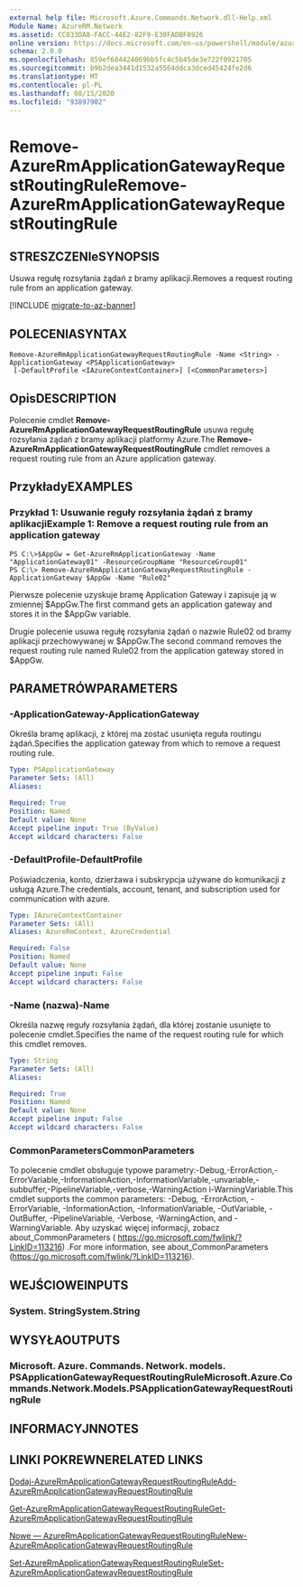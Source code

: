 ```yaml
---
external help file: Microsoft.Azure.Commands.Network.dll-Help.xml
Module Name: AzureRM.Network
ms.assetid: CC033DA8-FACC-44E2-82F9-E30FADBF8926
online version: https://docs.microsoft.com/en-us/powershell/module/azurerm.network/remove-azurermapplicationgatewayrequestroutingrule
schema: 2.0.0
ms.openlocfilehash: 859ef684424069bb5fc4c5b45de3e722f0921705
ms.sourcegitcommit: b9b2dea3441d1532a5564ddca3dced45424fe2d6
ms.translationtype: MT
ms.contentlocale: pl-PL
ms.lasthandoff: 08/15/2020
ms.locfileid: "93897902"
---
```

# <span data-ttu-id="88df8-101">Remove-AzureRmApplicationGatewayRequestRoutingRule</span><span class="sxs-lookup"><span data-stu-id="88df8-101">Remove-AzureRmApplicationGatewayRequestRoutingRule</span></span>

## <span data-ttu-id="88df8-102">STRESZCZENIe</span><span class="sxs-lookup"><span data-stu-id="88df8-102">SYNOPSIS</span></span>
<span data-ttu-id="88df8-103">Usuwa regułę rozsyłania żądań z bramy aplikacji.</span><span class="sxs-lookup"><span data-stu-id="88df8-103">Removes a request routing rule from an application gateway.</span></span>

[!INCLUDE [migrate-to-az-banner](../../includes/migrate-to-az-banner.md)]

## <span data-ttu-id="88df8-104">POLECENIA</span><span class="sxs-lookup"><span data-stu-id="88df8-104">SYNTAX</span></span>

```
Remove-AzureRmApplicationGatewayRequestRoutingRule -Name <String> -ApplicationGateway <PSApplicationGateway>
 [-DefaultProfile <IAzureContextContainer>] [<CommonParameters>]
```

## <span data-ttu-id="88df8-105">Opis</span><span class="sxs-lookup"><span data-stu-id="88df8-105">DESCRIPTION</span></span>
<span data-ttu-id="88df8-106">Polecenie cmdlet **Remove-AzureRmApplicationGatewayRequestRoutingRule** usuwa regułę rozsyłania żądań z bramy aplikacji platformy Azure.</span><span class="sxs-lookup"><span data-stu-id="88df8-106">The **Remove-AzureRmApplicationGatewayRequestRoutingRule** cmdlet removes a request routing rule from an Azure application gateway.</span></span>

## <span data-ttu-id="88df8-107">Przykłady</span><span class="sxs-lookup"><span data-stu-id="88df8-107">EXAMPLES</span></span>

### <span data-ttu-id="88df8-108">Przykład 1: Usuwanie reguły rozsyłania żądań z bramy aplikacji</span><span class="sxs-lookup"><span data-stu-id="88df8-108">Example 1: Remove a request routing rule from an application gateway</span></span>
```
PS C:\>$AppGw = Get-AzureRmApplicationGateway -Name "ApplicationGateway01" -ResourceGroupName "ResourceGroup01"
PS C:\> Remove-AzureRmApplicationGatewayRequestRoutingRule -ApplicationGateway $AppGw -Name "Rule02"
```

<span data-ttu-id="88df8-109">Pierwsze polecenie uzyskuje bramę Application Gateway i zapisuje ją w zmiennej $AppGw.</span><span class="sxs-lookup"><span data-stu-id="88df8-109">The first command gets an application gateway and stores it in the $AppGw variable.</span></span>

<span data-ttu-id="88df8-110">Drugie polecenie usuwa regułę rozsyłania żądań o nazwie Rule02 od bramy aplikacji przechowywanej w $AppGw.</span><span class="sxs-lookup"><span data-stu-id="88df8-110">The second command removes the request routing rule named Rule02 from the application gateway stored in $AppGw.</span></span>

## <span data-ttu-id="88df8-111">PARAMETRÓW</span><span class="sxs-lookup"><span data-stu-id="88df8-111">PARAMETERS</span></span>

### <span data-ttu-id="88df8-112">-ApplicationGateway</span><span class="sxs-lookup"><span data-stu-id="88df8-112">-ApplicationGateway</span></span>
<span data-ttu-id="88df8-113">Określa bramę aplikacji, z której ma zostać usunięta reguła routingu żądań.</span><span class="sxs-lookup"><span data-stu-id="88df8-113">Specifies the application gateway from which to remove a request routing rule.</span></span>

```yaml
Type: PSApplicationGateway
Parameter Sets: (All)
Aliases: 

Required: True
Position: Named
Default value: None
Accept pipeline input: True (ByValue)
Accept wildcard characters: False
```

### <span data-ttu-id="88df8-114">-DefaultProfile</span><span class="sxs-lookup"><span data-stu-id="88df8-114">-DefaultProfile</span></span>
<span data-ttu-id="88df8-115">Poświadczenia, konto, dzierżawa i subskrypcja używane do komunikacji z usługą Azure.</span><span class="sxs-lookup"><span data-stu-id="88df8-115">The credentials, account, tenant, and subscription used for communication with azure.</span></span>

```yaml
Type: IAzureContextContainer
Parameter Sets: (All)
Aliases: AzureRmContext, AzureCredential

Required: False
Position: Named
Default value: None
Accept pipeline input: False
Accept wildcard characters: False
```

### <span data-ttu-id="88df8-116">-Name (nazwa)</span><span class="sxs-lookup"><span data-stu-id="88df8-116">-Name</span></span>
<span data-ttu-id="88df8-117">Określa nazwę reguły rozsyłania żądań, dla której zostanie usunięte to polecenie cmdlet.</span><span class="sxs-lookup"><span data-stu-id="88df8-117">Specifies the name of the request routing rule for which this cmdlet removes.</span></span>

```yaml
Type: String
Parameter Sets: (All)
Aliases: 

Required: True
Position: Named
Default value: None
Accept pipeline input: False
Accept wildcard characters: False
```

### <span data-ttu-id="88df8-118">CommonParameters</span><span class="sxs-lookup"><span data-stu-id="88df8-118">CommonParameters</span></span>
<span data-ttu-id="88df8-119">To polecenie cmdlet obsługuje typowe parametry:-Debug,-ErrorAction,-ErrorVariable,-InformationAction,-InformationVariable,-unvariable,-subbuffer,-PipelineVariable,-verbose,-WarningAction i-WarningVariable.</span><span class="sxs-lookup"><span data-stu-id="88df8-119">This cmdlet supports the common parameters: -Debug, -ErrorAction, -ErrorVariable, -InformationAction, -InformationVariable, -OutVariable, -OutBuffer, -PipelineVariable, -Verbose, -WarningAction, and -WarningVariable.</span></span> <span data-ttu-id="88df8-120">Aby uzyskać więcej informacji, zobacz about_CommonParameters ( https://go.microsoft.com/fwlink/?LinkID=113216) .</span><span class="sxs-lookup"><span data-stu-id="88df8-120">For more information, see about_CommonParameters (https://go.microsoft.com/fwlink/?LinkID=113216).</span></span>

## <span data-ttu-id="88df8-121">WEJŚCIOWE</span><span class="sxs-lookup"><span data-stu-id="88df8-121">INPUTS</span></span>

### <span data-ttu-id="88df8-122">System. String</span><span class="sxs-lookup"><span data-stu-id="88df8-122">System.String</span></span>

## <span data-ttu-id="88df8-123">WYSYŁA</span><span class="sxs-lookup"><span data-stu-id="88df8-123">OUTPUTS</span></span>

### <span data-ttu-id="88df8-124">Microsoft. Azure. Commands. Network. models. PSApplicationGatewayRequestRoutingRule</span><span class="sxs-lookup"><span data-stu-id="88df8-124">Microsoft.Azure.Commands.Network.Models.PSApplicationGatewayRequestRoutingRule</span></span>

## <span data-ttu-id="88df8-125">INFORMACYJN</span><span class="sxs-lookup"><span data-stu-id="88df8-125">NOTES</span></span>

## <span data-ttu-id="88df8-126">LINKI POKREWNE</span><span class="sxs-lookup"><span data-stu-id="88df8-126">RELATED LINKS</span></span>

[<span data-ttu-id="88df8-127">Dodaj-AzureRmApplicationGatewayRequestRoutingRule</span><span class="sxs-lookup"><span data-stu-id="88df8-127">Add-AzureRmApplicationGatewayRequestRoutingRule</span></span>](./Add-AzureRmApplicationGatewayRequestRoutingRule.md)

[<span data-ttu-id="88df8-128">Get-AzureRmApplicationGatewayRequestRoutingRule</span><span class="sxs-lookup"><span data-stu-id="88df8-128">Get-AzureRmApplicationGatewayRequestRoutingRule</span></span>](./Get-AzureRmApplicationGatewayRequestRoutingRule.md)

[<span data-ttu-id="88df8-129">Nowe — AzureRmApplicationGatewayRequestRoutingRule</span><span class="sxs-lookup"><span data-stu-id="88df8-129">New-AzureRmApplicationGatewayRequestRoutingRule</span></span>](./New-AzureRmApplicationGatewayRequestRoutingRule.md)

[<span data-ttu-id="88df8-130">Set-AzureRmApplicationGatewayRequestRoutingRule</span><span class="sxs-lookup"><span data-stu-id="88df8-130">Set-AzureRmApplicationGatewayRequestRoutingRule</span></span>](./Set-AzureRmApplicationGatewayRequestRoutingRule.md)



